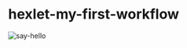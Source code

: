 # hexlet-my-first-workflow

![say-hello](https://github.com/vital0101/hexlet-my-first-workflow/workflows/say-hello/badge.svg)
